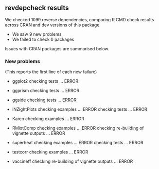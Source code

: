 ## revdepcheck results

We checked 1099 reverse dependencies, comparing R CMD check results across CRAN and dev versions of this package.

 * We saw 9 new problems
 * We failed to check 0 packages

Issues with CRAN packages are summarised below.

### New problems
(This reports the first line of each new failure)

* ggplot2
  checking tests ... ERROR

* ggprism
  checking tests ... ERROR

* ggside
  checking tests ... ERROR

* iNZightPlots
  checking examples ... ERROR
  checking tests ... ERROR

* Karen
  checking examples ... ERROR

* RMixtComp
  checking examples ... ERROR
  checking re-building of vignette outputs ... ERROR

* superheat
  checking examples ... ERROR
  checking tests ... ERROR

* testcorr
  checking examples ... ERROR

* vaccineff
  checking re-building of vignette outputs ... ERROR

